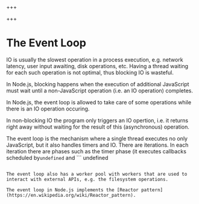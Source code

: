 
+++

+++
# The Event Loop

IO is usually the slowest operation in a process execution, e.g. network latency, user input awaiting, disk operations, etc. Having a thread waiting for each such operation is not optimal, thus blocking IO is wasteful.

In Node.js, blocking happens when the execution of additional JavaScript must wait until a non-JavaScript operation (i.e. an IO operation) completes.

In Node.js, the event loop is allowed to take care of some operations while there is an IO operation occuring.

In non-blocking IO the program only triggers an IO opertion, i.e. it returns right away without waiting for the result of this (asynchronous) operation.

The event loop is the mechanism where a single thread executes no only JavaScript, but it also handles timers and IO. There are iterations. In each iteration there are phases such as the timer phase (it executes callbacks scheduled by```
undefined
``` and ```
undefined
```) or the IO phase.

The event loop also has a worker pool with workers that are used to interact with external APIs, e.g. the filesystem operations.

The event loop in Node.js implements the [Reactor pattern](https://en.wikipedia.org/wiki/Reactor_pattern).

